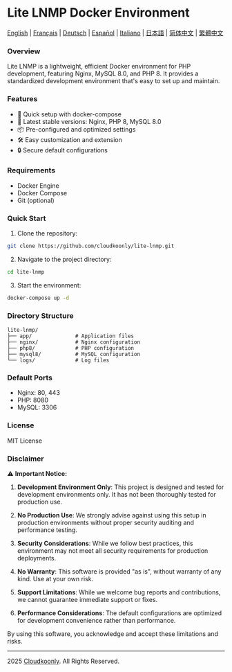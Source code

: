 # Lite LNMP Docker Environment

[English](README.md) | [Français](README_FR.md) | [Deutsch](README_DE.md) | [Español](README_ES.md) | [Italiano](README_IT.md) | [日本語](README_JP.md) | [简体中文](README_zh-CN.md) | [繁體中文](README_zh-TW.md) 

### Overview
Lite LNMP is a lightweight, efficient Docker environment for PHP development, featuring Nginx, MySQL 8.0, and PHP 8. It provides a standardized development environment that's easy to set up and maintain.

### Features
- 🚀 Quick setup with docker-compose
- 🔧 Latest stable versions: Nginx, PHP 8, MySQL 8.0
- 📦 Pre-configured and optimized settings
- 🛠️ Easy customization and extension
- 🔒 Secure default configurations

### Requirements
- Docker Engine
- Docker Compose
- Git (optional)

### Quick Start
1. Clone the repository:
```bash
git clone https://github.com/cloudkoonly/lite-lnmp.git
```

2. Navigate to the project directory:
```bash
cd lite-lnmp
```

3. Start the environment:
```bash
docker-compose up -d
```

### Directory Structure
```
lite-lnmp/
├── app/              # Application files
├── nginx/            # Nginx configuration
├── php8/             # PHP configuration
├── mysql8/           # MySQL configuration
└── logs/             # Log files
```

### Default Ports
- Nginx: 80, 443
- PHP: 8080
- MySQL: 3306

### License
MIT License

### Disclaimer
⚠️ **Important Notice:**

1. **Development Environment Only**: This project is designed and tested for development environments only. It has not been thoroughly tested for production use.

2. **No Production Use**: We strongly advise against using this setup in production environments without proper security auditing and performance testing.

3. **Security Considerations**: While we follow best practices, this environment may not meet all security requirements for production deployments.

4. **No Warranty**: This software is provided "as is", without warranty of any kind. Use at your own risk.

5. **Support Limitations**: While we welcome bug reports and contributions, we cannot guarantee immediate support or fixes.

6. **Performance Considerations**: The default configurations are optimized for development convenience rather than performance.

By using this software, you acknowledge and accept these limitations and risks.

---

 2025 [Cloudkoonly](https://www.cloudkoonly.com). All Rights Reserved.
